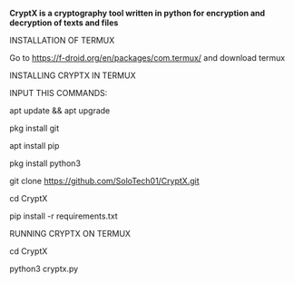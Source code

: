 **CryptX is a cryptography tool written in python for encryption and decryption of texts and files**

INSTALLATION OF TERMUX

Go to https://f-droid.org/en/packages/com.termux/ and download termux

INSTALLING CRYPTX IN TERMUX

INPUT THIS COMMANDS:

apt update && apt upgrade

pkg install git

apt install pip

pkg install python3

git clone https://github.com/SoloTech01/CryptX.git

cd CryptX

pip install -r requirements.txt

RUNNING CRYPTX ON TERMUX

cd CryptX

python3 cryptx.py